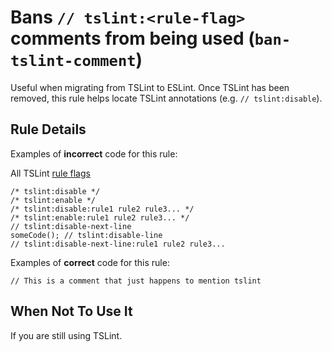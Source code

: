 Bans `// tslint:<rule-flag>` comments from being used (`ban-tslint-comment`)
============================================================================

Useful when migrating from TSLint to ESLint. Once TSLint has been removed, this rule helps locate TSLint annotations (e.g. `// tslint:disable`).

Rule Details
------------

Examples of **incorrect** code for this rule:

All TSLint [rule flags](https://palantir.github.io/tslint/usage/rule-flags/)

    /* tslint:disable */
    /* tslint:enable */
    /* tslint:disable:rule1 rule2 rule3... */
    /* tslint:enable:rule1 rule2 rule3... */
    // tslint:disable-next-line
    someCode(); // tslint:disable-line
    // tslint:disable-next-line:rule1 rule2 rule3...

Examples of **correct** code for this rule:

    // This is a comment that just happens to mention tslint

When Not To Use It
------------------

If you are still using TSLint.
